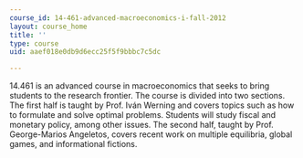 ```yaml
---
course_id: 14-461-advanced-macroeconomics-i-fall-2012
layout: course_home
title: ''
type: course
uid: aaef018e0db9d6ecc25f5f9bbbc7c5dc

---
```

14.461 is an advanced course in macroeconomics that seeks to bring students to the research frontier. The course is divided into two sections. The first half is taught by Prof. Iván Werning and covers topics such as how to formulate and solve optimal problems. Students will study fiscal and monetary policy, among other issues. The second half, taught by Prof. George-Marios Angeletos, covers recent work on multiple equilibria, global games, and informational fictions.
